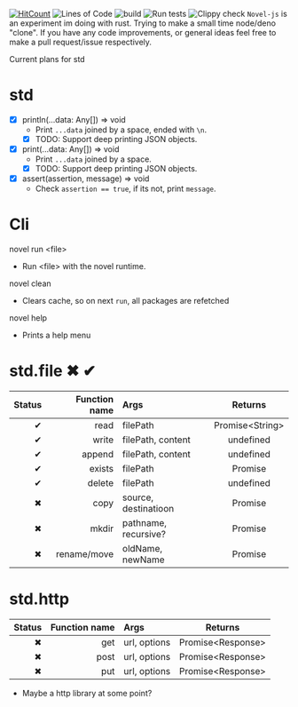 [![HitCount](http://hits.dwyl.com/pepsi/v8test.svg)](http://hits.dwyl.com/pepsi/v8test)
![Lines of Code](https://tokei.rs/b1/github/pepsi/v8test?category=code)
![build](https://github.com/novel-js/runtime/workflows/build/badge.svg)
![Run tests](https://github.com/novel-js/runtime/workflows/Run%20tests/badge.svg)
![Clippy check](https://github.com/novel-js/runtime/workflows/Clippy%20check/badge.svg)
`Novel-js` is an experiment im doing with rust. Trying to make a small time node/deno "clone".
If you have any code improvements, or general ideas feel  free to make a pull request/issue respectively.


Current plans for std

std
===

* [X] println(...data: Any[]) => void
  - Print `...data` joined by a space, ended with ``\n``.
  * [X] TODO: Support deep printing JSON objects.
* [X] print(...data: Any[]) => void
  - Print `...data` joined by a space.
  * [X] TODO: Support deep printing JSON objects.
* [X] assert(assertion, message) => void
  - Check `assertion == true`, if its not, print `message`. 


Cli
======
novel run \<file\>
  - Run \<file\> with the novel runtime.

novel clean
  - Clears cache, so on next `run`, all packages are refetched

novel help
  - Prints a help menu



std.file ✖ ✔
====
| Status       | Function name    | Args     | Returns  |
| -------------: | -----------: | :---------- | :---: |
|  ✔             | read   | filePath           | Promise\<String\> |
|  ✔             | write   | filePath, content |  undefined |
|  ✔            | append   | filePath, content |  undefined |
|  ✔           | exists   | filePath |  Promise<boolean> |
|  ✔           | delete   | filePath |  undefined |
|  ✖           | copy   | source, destinatioon |  Promise |
|  ✖           | mkdir   | pathname, recursive? |  Promise |
|  ✖           | rename/move   | oldName, newName |  Promise |


std.http
========
| Status       | Function name    | Args     | Returns  |
| -------------: | -----------: | :---------- | :---: |
|  ✖             | get   | url, options           | Promise\<Response\> |
|  ✖             | post   | url, options           | Promise\<Response\> |
|  ✖             | put   | url, options           | Promise\<Response\> |

- Maybe a http library at some point?